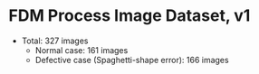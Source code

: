 # FDM Process Image Dataset, v1

- Total: 327 images
    - Normal case: 161 images
    - Defective case (Spaghetti-shape error): 166 images
